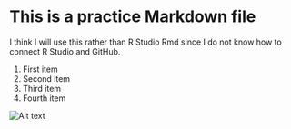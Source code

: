 # This is a practice Markdown file

I think I will use this rather than R Studio Rmd since I do not know how to connect R Studio and GitHub.

1. First item
2. Second item
3. Third item
4. Fourth item

![Alt text](/Users/tiherna2/Documents/rstudio1.jpg)

